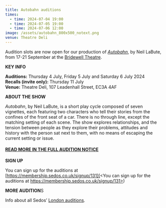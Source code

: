 ```yaml
---
title: Autobahn auditions
times:
  - time: 2024-07-04 19:00
  - time: 2024-07-05 19:00
  - time: 2024-07-06 12:00
image: /assets/autobahn_800x500_notext.png
venue: Theatre Deli
---
```

Audition slots are now open for our production of *[Autobahn](https://www.sedos.co.uk/shows/2024-autobahn)*, by Neil LaBute, from 17-21 September at the [Bridewell Theatre](https://www.sedos.co.uk/venues/bridewell).

**KEY INFO**

**Auditions:** Thursday 4 July, Friday 5 July and Saturday 6 July 2024\
**Recalls (invite only):** Thursday 11 July\
**Venue:** Theatre Deli, 107 Leadenhall Street, EC3A 4AF

**ABOUT THE SHOW**

*Autobahn*, by Neil LaBute, is a short play cycle composed of seven vignettes, each featuring two characters who tell their stories from the confines of the front seat of a car. There is no through line, except the matching setting of each scene. The show explores relationships, and the tension between people as they explore their problems, attitudes and history with the person sat next to them, with no means of escaping the current setting or issue.

#### **[READ MORE IN THE FULL AUDITION NOTICE](https://drive.google.com/drive/folders/1joVkDtSoGJR6VpP2WzAt39mLGrTfZluU)**

**SIGN UP**

You can sign up for the auditions at [https://membership.sedos.co.uk/signup/131](<You can sign up for the auditions at https://membership.sedos.co.uk/signup/131>)

**MORE AUDITION**S

Info about all Sedos’ [London auditions](https://www.sedos.co.uk/get-involved).